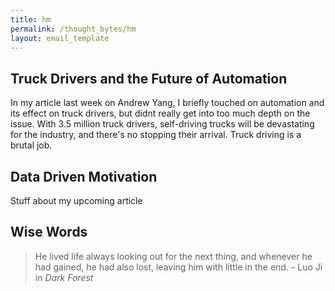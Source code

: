 ```yaml
---
title: hm
permalink: /thought_bytes/hm
layout: email_template
---
```




## Truck Drivers and the Future of Automation

In my article last week on Andrew Yang, I briefly touched on automation and its effect on truck drivers, but didnt really get into too much depth on the issue. With 3.5 million truck drivers, self-driving trucks will be devastating for the industry, and there's no stopping their arrival. Truck driving is a brutal job.

## Data Driven Motivation

Stuff about my upcoming article

## Wise Words
> He lived life always looking out for the next thing, and whenever he had gained, he had also lost, leaving him with little in the end. - Luo Ji in *Dark Forest*
